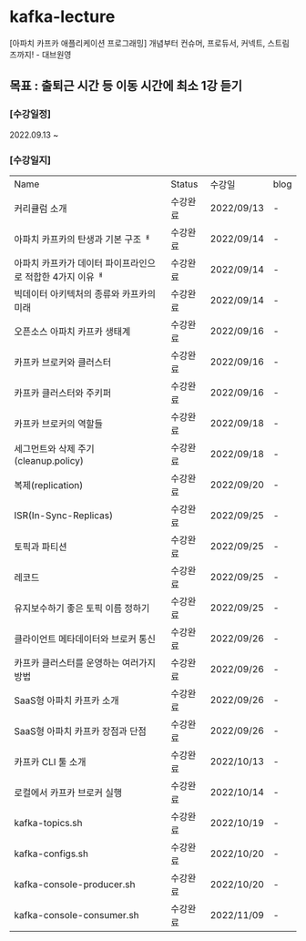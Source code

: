 # kafka-lecture
[아파치 카프카 애플리케이션 프로그래밍] 개념부터 컨슈머, 프로듀서, 커넥트, 스트림즈까지! - 대브원영

## 목표 : 출퇴근 시간 등 이동 시간에 최소 1강 듣기

### [수강일정]
2022.09.13 ~
   
### [수강일지]
| | | | |
|-|-|-|-|
|Name|Status|수강일|blog|
|커리큘럼 소개|수강완료|2022/09/13|-|
|아파치 카프카의 탄생과 기본 구조ᅢ|수강완료|2022/09/14|-|
|아파치 카프카가 데이터 파이프라인으로 적합한 4가지 이유ᅢ|수강완료|2022/09/14|-|
|빅데이터 아키텍처의 종류와 카프카의 미래|수강완료|2022/09/14|-|
|오픈소스 아파치 카프카 생태계|수강완료|2022/09/16|-|
|카프카 브로커와 클러스터|수강완료|2022/09/16|-|
|카프카 클러스터와 주키퍼|수강완료|2022/09/16|-|
|카프카 브로커의 역할들|수강완료|2022/09/18|-|
|세그먼트와 삭제 주기(cleanup.policy)|수강완료|2022/09/18|-|
|복제(replication)|수강완료|2022/09/20|-|
|ISR(In-Sync-Replicas)|수강완료|2022/09/25|-|
|토픽과 파티션|수강완료|2022/09/25|-|
|레코드|수강완료|2022/09/25|-|
|유지보수하기 좋은 토픽 이름 정하기|수강완료|2022/09/25|-|
|클라이언트 메타데이터와 브로커 통신|수강완료|2022/09/26|-|
|카프카 클러스터를 운영하는 여러가지 방법|수강완료|2022/09/26|-|
|SaaS형 아파치 카프카 소개|수강완료|2022/09/26|-|
|SaaS형 아파치 카프카 장점과 단점|수강완료|2022/09/26|-|
|카프카 CLI 툴 소개|수강완료|2022/10/13|-|
|로컬에서 카프카 브로커 실행|수강완료|2022/10/14|-|
|kafka-topics.sh|수강완료|2022/10/19|-|
|kafka-configs.sh|수강완료|2022/10/20|-|
|kafka-console-producer.sh|수강완료|2022/10/20|-|
|kafka-console-consumer.sh|수강완료|2022/11/09|-|

